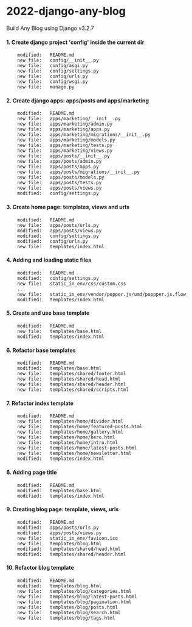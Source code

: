 # 2022-django-any-blog
Build Any Blog using Django v3.2.7


#### 1. Create django project 'config' inside the current dir

        modified:   README.md
        new file:   config/__init__.py
        new file:   config/asgi.py
        new file:   config/settings.py
        new file:   config/urls.py
        new file:   config/wsgi.py
        new file:   manage.py


#### 2. Create django apps: apps/posts and apps/marketing

        modified:   README.md
        new file:   apps/marketing/__init__.py
        new file:   apps/marketing/admin.py
        new file:   apps/marketing/apps.py
        new file:   apps/marketing/migrations/__init__.py
        new file:   apps/marketing/models.py
        new file:   apps/marketing/tests.py
        new file:   apps/marketing/views.py
        new file:   apps/posts/__init__.py
        new file:   apps/posts/admin.py
        new file:   apps/posts/apps.py
        new file:   apps/posts/migrations/__init__.py
        new file:   apps/posts/models.py
        new file:   apps/posts/tests.py
        new file:   apps/posts/views.py
        modified:   config/settings.py


#### 3. Create home page: templates, views and urls 

        modified:   README.md
        new file:   apps/posts/urls.py
        modified:   apps/posts/views.py
        modified:   config/settings.py
        modified:   config/urls.py
        new file:   templates/index.html


#### 4. Adding and loading static files

        modified:   README.md
        modified:   config/settings.py
        new file:   static_in_env/css/custom.css
        ...
        new file:   static_in_env/vendor/popper.js/umd/poppper.js.flow
        modified:   templates/index.html


#### 5. Create and use base template

        modified:   README.md
        new file:   templates/base.html
        modified:   templates/index.html 


#### 6. Refactor base templates

        modified:   README.md
        modified:   templates/base.html
        new file:   templates/shared/footer.html
        new file:   templates/shared/head.html
        new file:   templates/shared/header.html
        new file:   templates/shared/scripts.html


#### 7. Refactor index template

        modified:   README.md
        new file:   templates/home/divider.html
        new file:   templates/home/featured-posts.html
        new file:   templates/home/gallery.html
        new file:   templates/home/hero.html
        new file:   templates/home/intro.html
        new file:   templates/home/latest-posts.html
        new file:   templates/home/newsletter.html
        modified:   templates/index.html


#### 8. Adding page title

        modified:   README.md
        modified:   templates/base.html
        modified:   templates/index.html 


#### 9. Creating blog page: template, views, urls

        modified:   README.md
        modified:   apps/posts/urls.py
        modified:   apps/posts/views.py
        new file:   static_in_env/favicon.ico
        new file:   templates/blog.html
        modified:   templates/shared/head.html
        modified:   templates/shared/header.html


#### 10. Refactor blog template

        modified:   README.md
        modified:   templates/blog.html
        new file:   templates/blog/categories.html
        new file:   templates/blog/latest-posts.html
        new file:   templates/blog/pagination.html
        new file:   templates/blog/posts.html
        new file:   templates/blog/search.html
        new file:   templates/blog/tags.html